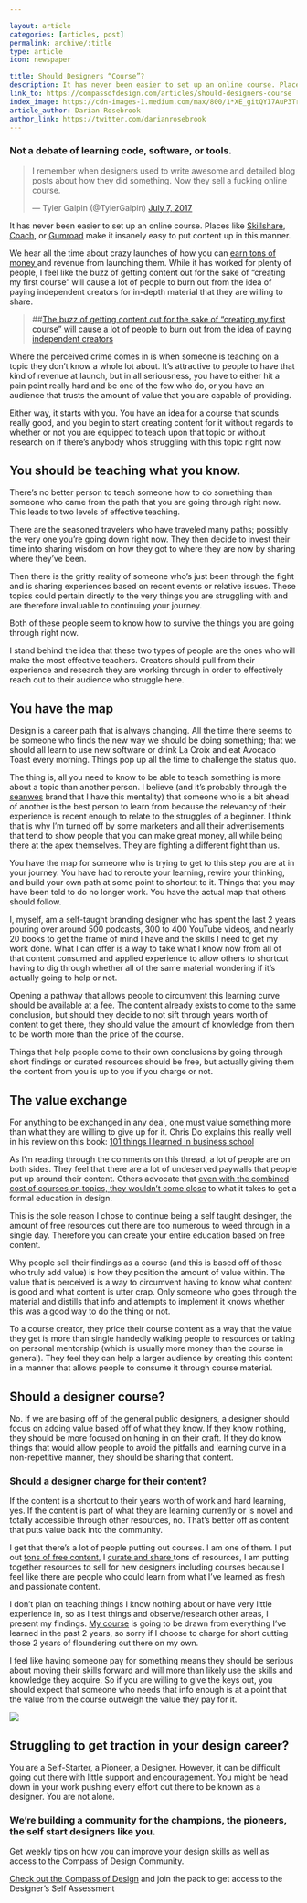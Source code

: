 ```yaml
---

layout: article
categories: [articles, post]
permalink: archive/:title
type: article
icon: newspaper

title: Should Designers “Course”?
description: It has never been easier to set up an online course. Places like Skillshare, Coach, or Gumroad make it insanely easy to put content up in this manner.We hear all the time about crazy launches of how you can earn tons of money and revenue from launching them. While it has worked for plenty of people, I feel like the buzz of getting content out for the sake of “creating my first course” will cause a lot of people to burn out from the idea of paying independent creators for in-depth material that they are willing to share.
link_to: https://compassofdesign.com/articles/should-designers-course
index_image: https://cdn-images-1.medium.com/max/800/1*XE_gitQYI7AuP3TrgqLCVA.jpeg
article_author: Darian Rosebrook
author_link: https://twitter.com/darianrosebrook
---
```


### Not a debate of learning code, software, or tools.


<blockquote class="twitter-tweet"><p lang="en" dir="ltr">I remember when designers used to write awesome and detailed blog posts about how they did something. Now they sell a fucking online course.</p>&mdash; Tyler Galpin (@TylerGalpin) <a href="https://twitter.com/TylerGalpin/status/883431823371452417?ref_src=twsrc%5Etfw">July 7, 2017</a></blockquote>



It has never been easier to set up an online course. Places like [Skillshare](htps://skillshare.com), [Coach](https://cmps.co/start-coach), or [Gumroad](https://gumroad.com) make it insanely easy to put content up in this manner.

We hear all the time about crazy launches of how you can [earn tons of money ](https://blog.withcoach.com/sell-online-courses-like-these-100-successful-online-course-creators-c82fca32a354)and revenue from launching them. While it has worked for plenty of people, I feel like the buzz of getting content out for the sake of “creating my first course” will cause a lot of people to burn out from the idea of paying independent creators for in-depth material that they are willing to share.
>##[The buzz of getting content out for the sake of “creating my first course” will cause a lot of people to burn out from the idea of paying independent creators](https://twitter.com/home?status=making%20a%20course%20for%20the%20sake%20of%20%E2%80%9Ccreating%20a%20course%E2%80%9D%20will%20cause%20people%20to%20burn%20out%20from%20paying%20independent%20creators%20https%3A//cmps.co/should-designers-course)

Where the perceived crime comes in is when someone is teaching on a topic they don’t know a whole lot about. It’s attractive to people to have that kind of revenue at launch, but in all seriousness, you have to either hit a pain point really hard and be one of the few who do, or you have an audience that trusts the amount of value that you are capable of providing.

Either way, it starts with you. You have an idea for a course that sounds really good, and you begin to start creating content for it without regards to whether or not you are equipped to teach upon that topic or without research on if there’s anybody who’s struggling with this topic right now.

## You should be teaching what you know.

There’s no better person to teach someone how to do something than someone who came from the path that you are going through right now. This leads to two levels of effective teaching.

There are the seasoned travelers who have traveled many paths; possibly the very one you’re going down right now. They then decide to invest their time into sharing wisdom on how they got to where they are now by sharing where they’ve been.

Then there is the gritty reality of someone who’s just been through the fight and is sharing experiences based on recent events or relative issues. These topics could pertain directly to the very things you are struggling with and are therefore invaluable to continuing your journey.

Both of these people seem to know how to survive the things you are going through right now.

I stand behind the idea that these two types of people are the ones who will make the most effective teachers. Creators should pull from their experience and research they are working through in order to effectively reach out to their audience who struggle here.

## You have the map

Design is a career path that is always changing. All the time there seems to be someone who finds the new way we should be doing something; that we should all learn to use new software or drink La Croix and eat Avocado Toast every morning. Things pop up all the time to challenge the status quo.

The thing is, all you need to know to be able to teach something is more about a topic than another person. I believe (and it’s probably through the [seanwes](https://seanwes.com) brand that I have this mentality) that someone who is a bit ahead of another is the best person to learn from because the relevancy of their experience is recent enough to relate to the struggles of a beginner. I think that is why I’m turned off by some marketers and all their advertisements that tend to show people that you can make great money, all while being there at the apex themselves. They are fighting a different fight than us.

You have the map for someone who is trying to get to this step you are at in your journey. You have had to reroute your learning, rewire your thinking, and build your own path at some point to shortcut to it. Things that you may have been told to do no longer work. You have the actual map that others should follow.

I, myself, am a self-taught branding designer who has spent the last 2 years pouring over around 500 podcasts, 300 to 400 YouTube videos, and nearly 20 books to get the frame of mind I have and the skills I need to get my work done. What I can offer is a way to take what I know now from all of that content consumed and applied experience to allow others to shortcut having to dig through whether all of the same material wondering if it’s actually going to help or not.

Opening a pathway that allows people to circumvent this learning curve should be available at a fee. The content already exists to come to the same conclusion, but should they decide to not sift through years worth of content to get there, they should value the amount of knowledge from them to be worth more than the price of the course.

Things that help people come to their own conclusions by going through short findings or curated resources should be free, but actually giving them the content from you is up to you if you charge or not.

## The value exchange

For anything to be exchanged in any deal, one must value something more than what they are willing to give up for it. Chris Do explains this really well in his review on this book: [101 things I learned in business school](https://youtu.be/mJvv0TOaam8?t=1396)

As I’m reading through the comments on this thread, a lot of people are on both sides. They feel that there are a lot of undeserved paywalls that people put up around their content. Others advocate that [even with the combined cost of courses on topics, they wouldn’t come close](https://twitter.com/poopysocks/status/883745894998327296) to what it takes to get a formal education in design.

This is the sole reason I chose to continue being a self taught desinger, the amount of free resources out there are too numerous to weed through in a single day. Therefore you can create your entire education based on free content.

Why people sell their findings as a course (and this is based off of those who truly add value) is how they position the amount of value within. The value that is perceived is a way to circumvent having to know what content is good and what content is utter crap. Only someone who goes through the material and distills that info and attempts to implement it knows whether this was a good way to do the thing or not.

To a course creator, they price their course content as a way that the value they get is more than single handedly walking people to resources or taking on personal mentorship (which is usually more money than the course in general). They feel they can help a larger audience by creating this content in a manner that allows people to consume it through course material.

## Should a designer course?

No. If we are basing off of the general public designers, a designer should focus on adding value based off of what they know. If they know nothing, they should be more focused on honing in on their craft. If they do know things that would allow people to avoid the pitfalls and learning curve in a non-repetitive manner, they should be sharing that content.

### Should a designer charge for their content?

If the content is a shortcut to their years worth of work and hard learning, yes. If the content is part of what they are learning currently or is novel and totally accessible through other resources, no. That’s better off as content that puts value back into the community.

I get that there’s a lot of people putting out courses. I am one of them. I put out [tons of free content](https://compassofdesign.com/community), I [curate and share ](https://twitter.com/compassofdesign)tons of resources, I am putting together resources to sell for new designers including courses because I feel like there are people who could learn from what I’ve learned as fresh and passionate content.

I don’t plan on teaching things I know nothing about or have very little experience in, so as I test things and observe/research other areas, I present my findings. [My course](https://compassofdesign.com/course) is going to be drawn from everything I’ve learned in the past 2 years, so sorry if I choose to charge for short cutting those 2 years of floundering out there on my own.

I feel like having someone pay for something means they should be serious about moving their skills forward and will more than likely use the skills and knowledge they acquire. So if you are willing to give the keys out, you should expect that someone who needs that info enough is at a point that the value from the course outweigh the value they pay for it.

![](https://cdn-images-1.medium.com/max/2000/1*mo7_gcoDhIhJHCOLPxMfLg.png)

## Struggling to get traction in your design career?

You are a Self-Starter, a Pioneer, a Designer. However, it can be difficult going out there with little support and encouragement. You might be head down in your work pushing every effort out there to be known as a designer. You are not alone.

### We’re building a community for the champions, the pioneers, the self start designers like you.

Get weekly tips on how you can improve your design skills as well as access to the Compass of Design Community.

[Check out the Compass of Design](https://compassofdesign.com/community/) and join the pack to get access to the Designer’s Self Assessment
